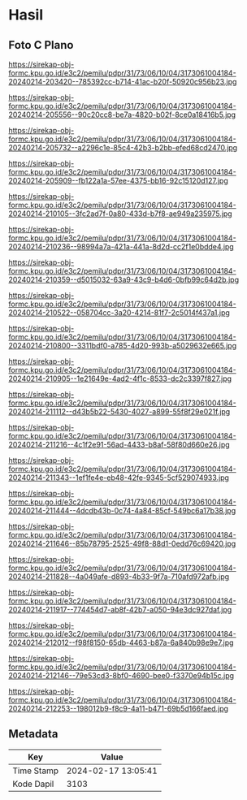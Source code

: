 # Hasil

## Foto C Plano

https://sirekap-obj-formc.kpu.go.id/e3c2/pemilu/pdpr/31/73/06/10/04/3173061004184-20240214-203420--785392cc-b714-41ac-b20f-50920c956b23.jpg

https://sirekap-obj-formc.kpu.go.id/e3c2/pemilu/pdpr/31/73/06/10/04/3173061004184-20240214-205556--90c20cc8-be7a-4820-b02f-8ce0a18416b5.jpg

https://sirekap-obj-formc.kpu.go.id/e3c2/pemilu/pdpr/31/73/06/10/04/3173061004184-20240214-205732--a2296c1e-85c4-42b3-b2bb-efed68cd2470.jpg

https://sirekap-obj-formc.kpu.go.id/e3c2/pemilu/pdpr/31/73/06/10/04/3173061004184-20240214-205909--fb122a1a-57ee-4375-bb16-92c15120d127.jpg

https://sirekap-obj-formc.kpu.go.id/e3c2/pemilu/pdpr/31/73/06/10/04/3173061004184-20240214-210105--3fc2ad7f-0a80-433d-b7f8-ae949a235975.jpg

https://sirekap-obj-formc.kpu.go.id/e3c2/pemilu/pdpr/31/73/06/10/04/3173061004184-20240214-210236--98994a7a-421a-441a-8d2d-cc2f1e0bdde4.jpg

https://sirekap-obj-formc.kpu.go.id/e3c2/pemilu/pdpr/31/73/06/10/04/3173061004184-20240214-210359--d5015032-63a9-43c9-b4d6-0bfb99c64d2b.jpg

https://sirekap-obj-formc.kpu.go.id/e3c2/pemilu/pdpr/31/73/06/10/04/3173061004184-20240214-210522--058704cc-3a20-4214-81f7-2c5014f437a1.jpg

https://sirekap-obj-formc.kpu.go.id/e3c2/pemilu/pdpr/31/73/06/10/04/3173061004184-20240214-210800--3311bdf0-a785-4d20-993b-a5029632e665.jpg

https://sirekap-obj-formc.kpu.go.id/e3c2/pemilu/pdpr/31/73/06/10/04/3173061004184-20240214-210905--1e21649e-4ad2-4f1c-8533-dc2c3397f827.jpg

https://sirekap-obj-formc.kpu.go.id/e3c2/pemilu/pdpr/31/73/06/10/04/3173061004184-20240214-211112--d43b5b22-5430-4027-a899-55f8f29e021f.jpg

https://sirekap-obj-formc.kpu.go.id/e3c2/pemilu/pdpr/31/73/06/10/04/3173061004184-20240214-211216--4c1f2e91-56ad-4433-b8af-58f80d660e26.jpg

https://sirekap-obj-formc.kpu.go.id/e3c2/pemilu/pdpr/31/73/06/10/04/3173061004184-20240214-211343--1ef1fe4e-eb48-42fe-9345-5cf529074933.jpg

https://sirekap-obj-formc.kpu.go.id/e3c2/pemilu/pdpr/31/73/06/10/04/3173061004184-20240214-211444--4dcdb43b-0c74-4a84-85cf-549bc6a17b38.jpg

https://sirekap-obj-formc.kpu.go.id/e3c2/pemilu/pdpr/31/73/06/10/04/3173061004184-20240214-211646--85b78795-2525-49f8-88d1-0edd76c69420.jpg

https://sirekap-obj-formc.kpu.go.id/e3c2/pemilu/pdpr/31/73/06/10/04/3173061004184-20240214-211828--4a049afe-d893-4b33-9f7a-710afd972afb.jpg

https://sirekap-obj-formc.kpu.go.id/e3c2/pemilu/pdpr/31/73/06/10/04/3173061004184-20240214-211917--774454d7-ab8f-42b7-a050-94e3dc927daf.jpg

https://sirekap-obj-formc.kpu.go.id/e3c2/pemilu/pdpr/31/73/06/10/04/3173061004184-20240214-212012--f98f8150-65db-4463-b87a-6a840b98e9e7.jpg

https://sirekap-obj-formc.kpu.go.id/e3c2/pemilu/pdpr/31/73/06/10/04/3173061004184-20240214-212146--79e53cd3-8bf0-4690-bee0-f3370e94b15c.jpg

https://sirekap-obj-formc.kpu.go.id/e3c2/pemilu/pdpr/31/73/06/10/04/3173061004184-20240214-212253--198012b9-f8c9-4a11-b471-69b5d166faed.jpg


## Metadata

| Key        | Value               |
| ---------- | ------------------- |
| Time Stamp | 2024-02-17 13:05:41 |
| Kode Dapil | 3103                |



